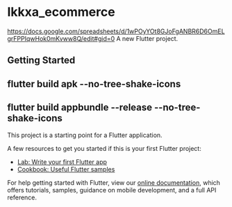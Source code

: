 # Ikkxa_ecommerce
https://docs.google.com/spreadsheets/d/1wPOyYOt8GJoFgANBR6D6OmELgrFPPIqwHok0mKvww8Q/edit#gid=0
A new Flutter project.

## Getting Started

## flutter build apk --no-tree-shake-icons

## flutter build appbundle --release --no-tree-shake-icons

This project is a starting point for a Flutter application.

A few resources to get you started if this is your first Flutter project:

- [Lab: Write your first Flutter app](https://flutter.dev/docs/get-started/codelab)
- [Cookbook: Useful Flutter samples](https://flutter.dev/docs/cookbook)

For help getting started with Flutter, view our
[online documentation](https://flutter.dev/docs), which offers tutorials,
samples, guidance on mobile development, and a full API reference.
